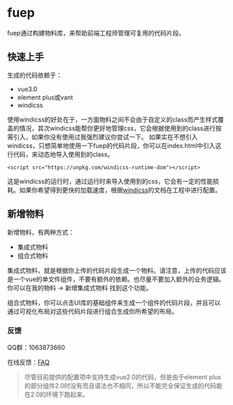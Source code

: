 # fuep
fuep通过构建物料库，来帮助前端工程师管理可复用的代码片段。

## 快速上手
生成的代码依赖于：
- vue3.0
- element plus或vant
- windicss

使用windicss的好处在于，一方面物料之间不会由于自定义的class而产生样式覆盖的情况，其次windicss能帮你更好地管理css，它会根据使用到的class进行按需引入，如果你没有使用过我强烈建议你尝试一下。
如果实在不想引入windicss，只想简单地使用一下fuep的代码片段，你可以在index.html中引入这行代码，来动态地导入使用到的class。

```
<script src="https://unpkg.com/windicss-runtime-dom"></script>
```

这是windicss的运行时，通过运行时来导入使用到的css，它会有一定的性能损耗。如果你希望得到更快的加载速度，根据[windicss](https://www.npmjs.com/package/windicss)的文档在工程中进行配置。

## 新增物料
新增物料，有两种方式：
- 集成式物料
- 组合式物料

集成式物料，就是根据你上传的代码片段生成一个物料。请注意，上传的代码应该是一个vue的单文件组件，不要有额外的依赖。也尽量不要加入额外的业务逻辑。你可以在我的物料 -> 新增集成式物料 找到这个功能。

组合式物料，你可以点击UI库的基础组件来生成一个组件的代码片段，并且可以通过可视化布局对这些代码片段进行组合生成你所希望的布局。

### 反馈
QQ群：1063873660

在线反馈：[FAQ](https://support.qq.com/products/316906)

> 尽管目前提供的配置项中支持生成vue2.0的代码，但是由于element plus的部分组件2.0时没有而且语法也不相同，所以不能完全保证生成的代码能在2.0的环境下跑起来。
